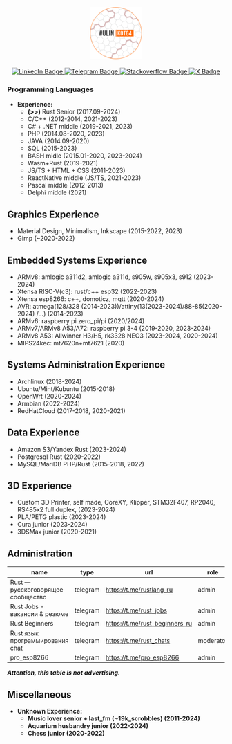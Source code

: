 <div id="header" align="center">
  <img src="https://github.com/denisandroid/denisandroid/blob/main/avatar2.png?raw=true" width="120px"/>
  </br></br>
<div id="badges">
  <a href="https://www.linkedin.com/in/denis-kotlyarov64">
    <img src="https://img.shields.io/badge/LinkedIn-blue?style=for-the-badge&logo=linkedin&logoColor=white" alt="LinkedIn Badge"/>
  </a>
  <a href="https://t.me/UlinKot">
    <img src="https://img.shields.io/badge/>> Telegram <<-red?style=for-the-badge&logo=telegram&logoColor=white" alt="Telegram Badge"/>
  </a>
  <a href="https://ru.stackoverflow.com/users/184854/denis-kotlyarov?tab=profile">
    <img src="https://img.shields.io/badge/Stackoverflow-green?style=for-the-badge&logo=stackoverflow&logoColor=white" alt="Stackoverflow Badge"/>
  </a>
  <a href="https://x.com/Ulin44107724">
    <img src="https://img.shields.io/badge/Twitter-blue?style=for-the-badge&logo=x&logoColor=white" alt="X Badge"/>
  </a>
</div>
</div>

### Programming Languages
- **Experience:**
  - **(>>)** Rust Senior (2017.09-2024) 
  - C/C++ (2012-2014, 2021-2023)
  - C# + .NET middle (2019-2021, 2023)
  - PHP (2014.08-2020, 2023)
  - JAVA (2014.09-2020)
  - SQL (2015-2023)
  - BASH midle (2015.01-2020, 2023-2024)
  - Wasm+Rust (2019-2021)
  - JS/TS + HTML + CSS (2011-2023)
  - ReactNative middle (JS/TS, 2021-2023)
  - Pascal middle (2012-2013)
  - Delphi middle (2021)

## Graphics Experience
- Material Design, Minimalism, Inkscape (2015-2022, 2023)
- Gimp (~2020-2022)

## Embedded Systems Experience
- ARMv8: amlogic a311d2, amlogic a311d, s905w, s905x3, s912 (2023-2024)
- Xtensa RISC-V(c3): rust/c++ esp32 (2022-2023)
- Xtensa esp8266: c++, domoticz, mqtt (2020-2024)
- AVR: atmega(128/328 (2014-2023))/attiny(13(2023-2024)/88-85(2020-2024) /...) (2014-2023)
- ARMv6: raspberry pi zero_pi/pi (2020/2024)
- ARMv7/ARMv8 A53/A72: raspberry pi 3-4 (2019-2020, 2023-2024)
- ARMv8 A53: Allwinner H3/H5, rk3328 NEO3 (2023-2024, 2020-2024)
- MIPS24kec: mt7620n+mt7621 (2020)

## Systems Administration Experience
- Archlinux (2018-2024)
- Ubuntu/Mint/Kubuntu (2015-2018)
- OpenWrt (2020-2024)
- Armbian (2022-2024)
- RedHatCloud (2017-2018, 2020-2021)

## Data Experience
- Amazon S3/Yandex Rust (2023-2024)
- Postgresql Rust (2020-2022)
- MySQL/MariDB PHP/Rust (2015-2018, 2022)

## 3D Experience
- Custom 3D Printer, self made, CoreXY, Klipper, STM32F407, RP2040, RS485x2 full duplex, (2023-2024)
- PLA/PETG plastic (2023-2024)
- Cura junior (2023-2024)
- 3DSMax junior (2020-2021)

## Administration

|              name                 |   type   |            url                 |    role   |
| --------------------------------- | -------- | ------------------------------ | --------- |
| Rust — русскоговорящее сообщество | telegram | https://t.me/rustlang_ru       | admin     |
| Rust Jobs - вакансии & резюме     | telegram | https://t.me/rust_jobs         | admin     |
| Rust Beginners                    | telegram | https://t.me/rust_beginners_ru | admin     |
| Rust язык программирования chat   | telegram | https://t.me/rust_chats        | moderator |
| pro_esp8266                       | telegram | https://t.me/pro_esp8266       | admin     |

<i><b>Attention<b>, this table is not advertising.</i>

## Miscellaneous
- **Unknown Experience:**
  - Music lover senior + last_fm (~19k_scrobbles) (2011-2024)
  - Aquarium husbandry junior (2022-2024)
  - Chess junior (2020-2022)
